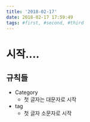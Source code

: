 ```yaml
---
title: '2018-02-17'
date: 2018-02-17 17:59:49
tags: #first, #second, #third
---
```

# 시작....

## 규칙들
- Category
  + 첫 글자는 대문자로 시작
- tag
  + 첫 글자 소문자로 시작
